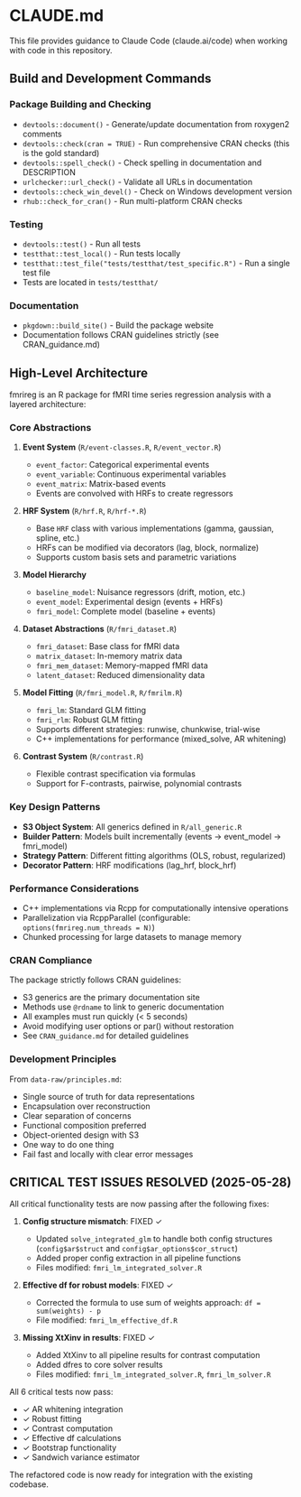 # CLAUDE.md

This file provides guidance to Claude Code (claude.ai/code) when working with code in this repository.

## Build and Development Commands

### Package Building and Checking
- `devtools::document()` - Generate/update documentation from roxygen2 comments
- `devtools::check(cran = TRUE)` - Run comprehensive CRAN checks (this is the gold standard)
- `devtools::spell_check()` - Check spelling in documentation and DESCRIPTION
- `urlchecker::url_check()` - Validate all URLs in documentation
- `devtools::check_win_devel()` - Check on Windows development version
- `rhub::check_for_cran()` - Run multi-platform CRAN checks

### Testing
- `devtools::test()` - Run all tests
- `testthat::test_local()` - Run tests locally
- `testthat::test_file("tests/testthat/test_specific.R")` - Run a single test file
- Tests are located in `tests/testthat/`

### Documentation
- `pkgdown::build_site()` - Build the package website
- Documentation follows CRAN guidelines strictly (see CRAN_guidance.md)

## High-Level Architecture

fmrireg is an R package for fMRI time series regression analysis with a layered architecture:

### Core Abstractions

1. **Event System** (`R/event-classes.R`, `R/event_vector.R`)
   - `event_factor`: Categorical experimental events
   - `event_variable`: Continuous experimental variables
   - `event_matrix`: Matrix-based events
   - Events are convolved with HRFs to create regressors

2. **HRF System** (`R/hrf.R`, `R/hrf-*.R`)
   - Base `HRF` class with various implementations (gamma, gaussian, spline, etc.)
   - HRFs can be modified via decorators (lag, block, normalize)
   - Supports custom basis sets and parametric variations

3. **Model Hierarchy**
   - `baseline_model`: Nuisance regressors (drift, motion, etc.)
   - `event_model`: Experimental design (events + HRFs)
   - `fmri_model`: Complete model (baseline + events)

4. **Dataset Abstractions** (`R/fmri_dataset.R`)
   - `fmri_dataset`: Base class for fMRI data
   - `matrix_dataset`: In-memory matrix data
   - `fmri_mem_dataset`: Memory-mapped fMRI data
   - `latent_dataset`: Reduced dimensionality data

5. **Model Fitting** (`R/fmri_model.R`, `R/fmrilm.R`)
   - `fmri_lm`: Standard GLM fitting
   - `fmri_rlm`: Robust GLM fitting
   - Supports different strategies: runwise, chunkwise, trial-wise
   - C++ implementations for performance (mixed_solve, AR whitening)

6. **Contrast System** (`R/contrast.R`)
   - Flexible contrast specification via formulas
   - Support for F-contrasts, pairwise, polynomial contrasts

### Key Design Patterns

- **S3 Object System**: All generics defined in `R/all_generic.R`
- **Builder Pattern**: Models built incrementally (events → event_model → fmri_model)
- **Strategy Pattern**: Different fitting algorithms (OLS, robust, regularized)
- **Decorator Pattern**: HRF modifications (lag_hrf, block_hrf)

### Performance Considerations

- C++ implementations via Rcpp for computationally intensive operations
- Parallelization via RcppParallel (configurable: `options(fmrireg.num_threads = N)`)
- Chunked processing for large datasets to manage memory

### CRAN Compliance

The package strictly follows CRAN guidelines:
- S3 generics are the primary documentation site
- Methods use `@rdname` to link to generic documentation
- All examples must run quickly (< 5 seconds)
- Avoid modifying user options or par() without restoration
- See `CRAN_guidance.md` for detailed guidelines

### Development Principles

From `data-raw/principles.md`:
- Single source of truth for data representations
- Encapsulation over reconstruction
- Clear separation of concerns
- Functional composition preferred
- Object-oriented design with S3
- One way to do one thing
- Fail fast and locally with clear error messages

## CRITICAL TEST ISSUES RESOLVED (2025-05-28)

All critical functionality tests are now passing after the following fixes:

1. **Config structure mismatch**: FIXED ✓
   - Updated `solve_integrated_glm` to handle both config structures (`config$ar$struct` and `config$ar_options$cor_struct`)
   - Added proper config extraction in all pipeline functions
   - Files modified: `fmri_lm_integrated_solver.R`

2. **Effective df for robust models**: FIXED ✓
   - Corrected the formula to use sum of weights approach: `df = sum(weights) - p`
   - File modified: `fmri_lm_effective_df.R`

3. **Missing XtXinv in results**: FIXED ✓
   - Added XtXinv to all pipeline results for contrast computation
   - Added dfres to core solver results
   - Files modified: `fmri_lm_integrated_solver.R`, `fmri_lm_solver.R`

All 6 critical tests now pass:
- ✓ AR whitening integration
- ✓ Robust fitting  
- ✓ Contrast computation
- ✓ Effective df calculations
- ✓ Bootstrap functionality
- ✓ Sandwich variance estimator

The refactored code is now ready for integration with the existing codebase.